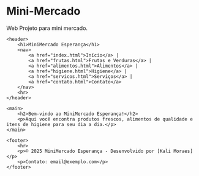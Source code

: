 # Mini-Mercado
Web Projeto para mini mercado.
<!DOCTYPE html>
<html lang="pt-BR">
<head>
    <meta charset="UTF-8">
    <title>MiniMercado Esperança</title>
</head>
<body>

    <header>
        <h1>MiniMercado Esperança</h1>
        <nav>
            <a href="index.html">Início</a> |
            <a href="frutas.html">Frutas e Verduras</a> |
            <a href="alimentos.html">Alimentos</a> |
            <a href="higiene.html">Higiene</a> |
            <a href="servicos.html">Serviços</a> |
            <a href="contato.html">Contato</a>
        </nav>
        <hr>
    </header>

    <main>
        <h2>Bem-vindo ao MiniMercado Esperança!</h2>
        <p>Aqui você encontra produtos frescos, alimentos de qualidade e itens de higiene para seu dia a dia.</p>
    </main>

    <footer>
        <hr>
        <p>© 2025 MiniMercado Esperança - Desenvolvido por [Kali Moraes]</p>
        <p>Contato: email@exemplo.com</p>
    </footer>

</body>
</html>
